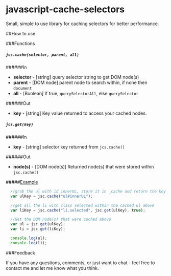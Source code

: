 javascript-cache-selectors
==========================

Small, simple to use library for caching selectors for better performance.

##How to use

###Functions

##### `jcs.cache(selector, parent, all)`

######In
-  **selector** - [string] query selector string to get DOM node(s)  
-  **parent**   - [DOM node] parent node to search within, if none then `document`
-  **all**      - [Boolean] If true, `querySelectorAll`, else `querySelector`

######Out
-  **key**      - [string] Key value returned to access your cached nodes.


##### `jcs.get(key)`

######In
-  **key** - [string] selector key returned from `jcs.cache()`

######Out
-  **node(s)** - [DOM node(s)] Returned node(s) that were stored within `jsc.cache()`

#####[Example](http://jsfiddle.net/ChaseWest/gR9U3/2/)

```javascript
  //grab the ul with id innerUL, store it in _cache and return the key for that object
  var ulKey = jsc.cache("ul#innerUL");

  //get all the li with class selected within the cached ul above
  var liKey = jsc.cache("li.selected", jsc.get(ulKey), true);  

  //Get the DOM node(s) that were cached above
  var ul = jsc.get(ulKey);
  var li = jsc.get(liKey);

  console.log(ul);
  console.log(li);
```

###Feedback

If you have any questions, comments, or just want to chat - feel free
to contact me and let me know what you think.
